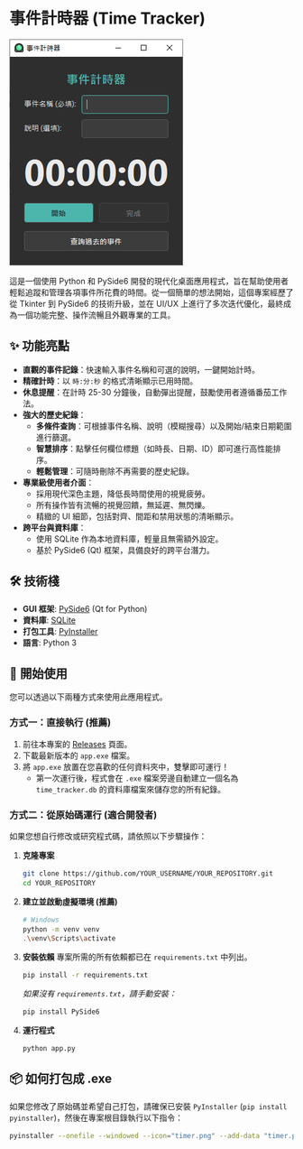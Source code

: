 # 事件計時器 (Time Tracker)

![應用程式預覽](PREVIEW.png)

這是一個使用 Python 和 PySide6 開發的現代化桌面應用程式，旨在幫助使用者輕鬆追蹤和管理各項事件所花費的時間。從一個簡單的想法開始，這個專案經歷了從 Tkinter 到 PySide6 的技術升級，並在 UI/UX 上進行了多次迭代優化，最終成為一個功能完整、操作流暢且外觀專業的工具。

## ✨ 功能亮點

*   **直觀的事件記錄**：快速輸入事件名稱和可選的說明，一鍵開始計時。
*   **精確計時**：以 `時:分:秒` 的格式清晰顯示已用時間。
*   **休息提醒**：在計時 25-30 分鐘後，自動彈出提醒，鼓勵使用者遵循番茄工作法。
*   **強大的歷史紀錄**：
    *   **多條件查詢**：可根據事件名稱、說明（模糊搜尋）以及開始/結束日期範圍進行篩選。
    *   **智慧排序**：點擊任何欄位標題（如時長、日期、ID）即可進行高性能排序。
    *   **輕鬆管理**：可隨時刪除不再需要的歷史紀錄。
*   **專業級使用者介面**：
    *   採用現代深色主題，降低長時間使用的視覺疲勞。
    *   所有操作皆有流暢的視覺回饋，無延遲、無閃爍。
    *   精緻的 UI 細節，包括對齊、間距和禁用狀態的清晰顯示。
*   **跨平台與資料庫**：
    *   使用 SQLite 作為本地資料庫，輕量且無需額外設定。
    *   基於 PySide6 (Qt) 框架，具備良好的跨平台潛力。

## 🛠️ 技術棧

*   **GUI 框架**: [PySide6](https://www.qt.io/qt-for-python) (Qt for Python)
*   **資料庫**: [SQLite](https://www.sqlite.org/index.html)
*   **打包工具**: [PyInstaller](https://pyinstaller.org/en/stable/)
*   **語言**: Python 3

## 🚀 開始使用

您可以透過以下兩種方式來使用此應用程式。

### 方式一：直接執行 (推薦)

1.  前往本專案的 [Releases](https://github.com/YOUR_USERNAME/YOUR_REPOSITORY/releases) 頁面。
2.  下載最新版本的 `app.exe` 檔案。
3.  將 `app.exe` 放置在您喜歡的任何資料夾中，雙擊即可運行！
    *   第一次運行後，程式會在 `.exe` 檔案旁邊自動建立一個名為 `time_tracker.db` 的資料庫檔案來儲存您的所有紀錄。

### 方式二：從原始碼運行 (適合開發者)

如果您想自行修改或研究程式碼，請依照以下步驟操作：

1.  **克隆專案**
    ```bash
    git clone https://github.com/YOUR_USERNAME/YOUR_REPOSITORY.git
    cd YOUR_REPOSITORY
    ```

2.  **建立並啟動虛擬環境 (推薦)**
    ```bash
    # Windows
    python -m venv venv
    .\venv\Scripts\activate
    ```

3.  **安裝依賴**
    專案所需的所有依賴都已在 `requirements.txt` 中列出。
    ```bash
    pip install -r requirements.txt
    ```
    *如果沒有 `requirements.txt`，請手動安裝：*
    ```bash
    pip install PySide6
    ```

4.  **運行程式**
    ```bash
    python app.py
    ```

## 📦 如何打包成 .exe

如果您修改了原始碼並希望自己打包，請確保已安裝 `PyInstaller` (`pip install pyinstaller`)，然後在專案根目錄執行以下指令：

```bash
pyinstaller --onefile --windowed --icon="timer.png" --add-data "timer.png;." app.py
